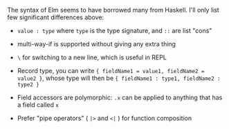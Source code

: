 The syntax of Elm seems to have borrowed many from Haskell.
I'll only list few significant differences above:

* `value : type` where `type` is the type signature, and `::` are list "cons"

* multi-way-if is supported without giving any extra thing

* `\` for switching to a new line, which is useful in REPL

* Record type, you can write `{ fieldName1 = value1, fieldName2 = value2 }`,
  whose type will then be `{ fieldName1 : type1, fieldName2 : type2 }`

* Field accessors are polymorphic: `.x` can be applied to anything
  that has a field called `x`

* Prefer "pipe operators" ( `|>` and `<|` ) for function composition
